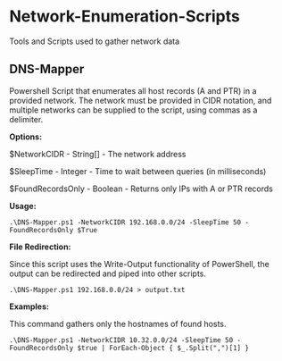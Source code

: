 # Network-Enumeration-Scripts
Tools and Scripts used to gather network data

## DNS-Mapper
Powershell Script that enumerates all host records (A and PTR) in a provided network. The network must be provided in CIDR notation, and multiple networks can be supplied to the script, using commas as a delimiter.

**Options:**

$NetworkCIDR - String[] - The network address

$SleepTime - Integer - Time to wait between queries (in milliseconds)

$FoundRecordsOnly - Boolean - Returns only IPs with A or PTR records

**Usage:** 

`.\DNS-Mapper.ps1 -NetworkCIDR 192.168.0.0/24 -SleepTime 50 -FoundRecordsOnly $True`

**File Redirection:**

Since this script uses the Write-Output functionality of PowerShell, the output can be redirected and piped into other scripts.

`.\DNS-Mapper.ps1 192.168.0.0/24 > output.txt` 

**Examples:**

This command gathers only the hostnames of found hosts.

`.\DNS-Mapper.ps1 -NetworkCIDR 10.32.0.0/24 -SleepTime 50 -FoundRecordsOnly $true | ForEach-Object { $_.Split(",")[1] }`
